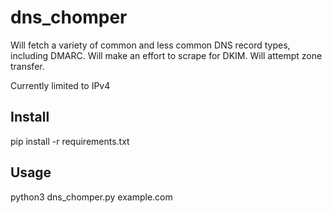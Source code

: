 # dns_chomper

Will fetch a variety of common and less common DNS record types, including DMARC.  Will make an effort to scrape for DKIM.  Will attempt zone transfer.

Currently limited to IPv4

## Install
pip install -r requirements.txt
## Usage
python3 dns_chomper.py example.com
